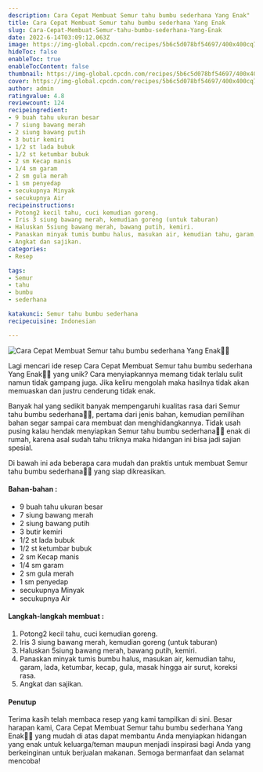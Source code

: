 ```yaml
---
description: Cara Cepat Membuat Semur tahu bumbu sederhana Yang Enak"
title: Cara Cepat Membuat Semur tahu bumbu sederhana Yang Enak
slug: Cara-Cepat-Membuat-Semur-tahu-bumbu-sederhana-Yang-Enak
date: 2022-6-14T03:09:12.063Z
image: https://img-global.cpcdn.com/recipes/5b6c5d078bf54697/400x400cq70/photo.jpg
hideToc: false
enableToc: true
enableTocContent: false
thumbnail: https://img-global.cpcdn.com/recipes/5b6c5d078bf54697/400x400cq70/photo.jpg
cover: https://img-global.cpcdn.com/recipes/5b6c5d078bf54697/400x400cq70/photo.jpg
author: admin
ratingvalue: 4.8
reviewcount: 124
recipeingredient:
- 9 buah tahu ukuran besar
- 7 siung bawang merah
- 2 siung bawang putih
- 3 butir kemiri
- 1/2 st lada bubuk
- 1/2 st ketumbar bubuk
- 2 sm Kecap manis
- 1/4 sm garam
- 2 sm gula merah
- 1 sm penyedap
- secukupnya Minyak
- secukupnya Air
recipeinstructions:
- Potong2 kecil tahu, cuci kemudian goreng.
- Iris 3 siung bawang merah, kemudian goreng (untuk taburan)
- Haluskan 5siung bawang merah, bawang putih, kemiri.
- Panaskan minyak tumis bumbu halus, masukan air, kemudian tahu, garam, lada, ketumbar, kecap, gula, masak hingga air surut, koreksi rasa.
- Angkat dan sajikan.
categories:
- Resep

tags:
- Semur
- tahu
- bumbu
- sederhana

katakunci: Semur tahu bumbu sederhana
recipecuisine: Indonesian

---
```


![Cara Cepat Membuat Semur tahu bumbu sederhana Yang Enak👩‍🍳](https://img-global.cpcdn.com/recipes/5b6c5d078bf54697/400x400cq70/photo.jpg)

Lagi mencari ide resep Cara Cepat Membuat Semur tahu bumbu sederhana Yang Enak👩‍🍳 yang unik? Cara menyiapkannya memang tidak terlalu sulit namun tidak gampang juga. Jika keliru mengolah maka hasilnya tidak akan memuaskan dan justru cenderung tidak enak.

Banyak hal yang sedikit banyak mempengaruhi kualitas rasa dari Semur tahu bumbu sederhana👩‍🍳, pertama dari jenis bahan, kemudian pemilihan bahan segar sampai cara membuat dan menghidangkannya. Tidak usah pusing kalau hendak menyiapkan Semur tahu bumbu sederhana👩‍🍳 enak di rumah, karena asal sudah tahu triknya maka hidangan ini bisa jadi sajian spesial.

Di bawah ini ada beberapa cara mudah dan praktis untuk membuat Semur tahu bumbu sederhana👩‍🍳 yang siap dikreasikan.

<!--inarticleads1-->

#### Bahan-bahan :

- 9 buah tahu ukuran besar
- 7 siung bawang merah
- 2 siung bawang putih
- 3 butir kemiri
- 1/2 st lada bubuk
- 1/2 st ketumbar bubuk
- 2 sm Kecap manis
- 1/4 sm garam
- 2 sm gula merah
- 1 sm penyedap
- secukupnya Minyak
- secukupnya Air

<!--inarticleads2-->

#### Langkah-langkah membuat :

1. Potong2 kecil tahu, cuci kemudian goreng.
1. Iris 3 siung bawang merah, kemudian goreng (untuk taburan)
1. Haluskan 5siung bawang merah, bawang putih, kemiri.
1. Panaskan minyak tumis bumbu halus, masukan air, kemudian tahu, garam, lada, ketumbar, kecap, gula, masak hingga air surut, koreksi rasa.
1. Angkat dan sajikan.

#### Penutup

Terima kasih telah membaca resep yang kami tampilkan di sini. Besar harapan kami, Cara Cepat Membuat Semur tahu bumbu sederhana Yang Enak👩‍🍳 yang mudah di atas dapat membantu Anda menyiapkan hidangan yang enak untuk keluarga/teman maupun menjadi inspirasi bagi Anda yang berkeinginan untuk berjualan makanan. Semoga bermanfaat dan selamat mencoba!